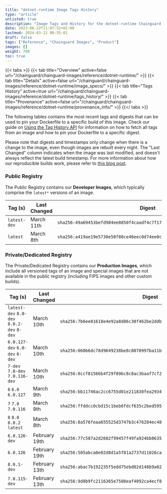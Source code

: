 ```yaml
---
title: "dotnet-runtime Image Tags History"
type: "article"
unlisted: true
description: "Image Tags and History for the dotnet-runtime Chainguard Image"
date: 2023-06-22T11:07:52+02:00
lastmod: 2024-03-12 00:55:01
draft: false
tags: ["Reference", "Chainguard Images", "Product"]
images: []
weight: 700
toc: true
---
```


{{< tabs >}}
{{< tab title="Overview" active=false url="/chainguard/chainguard-images/reference/dotnet-runtime/" >}}
{{< tab title="Details" active=false url="/chainguard/chainguard-images/reference/dotnet-runtime/image_specs/" >}}
{{< tab title="Tags History" active=true url="/chainguard/chainguard-images/reference/dotnet-runtime/tags_history/" >}}
{{< tab title="Provenance" active=false url="/chainguard/chainguard-images/reference/dotnet-runtime/provenance_info/" >}}
{{</ tabs >}}

The following tables contains the most recent tags and digests that can be used to pin your Dockerfile to a specific build of this image. Check our guide on [Using the Tag History API](/chainguard/chainguard-images/using-the-tag-history-api/) for information on how to fetch all tags from an image and how to pin your Dockerfile to a specific digest.

Please note that digests and timestamps only change when there is a change to the image, even though images are rebuilt every night. The "Last Changed" column indicates when the image was last modified, and doesn't always reflect the latest build timestamp. For more information about how our reproducible builds work, please refer to [this blog post](https://www.chainguard.dev/unchained/reproducing-chainguards-reproducible-image-builds).

### Public Registry
The Public Registry contains our **Developer Images**, which typically comprise the `latest*` versions of an image.

| Tag (s)       | Last Changed | Digest                                                                    |
|---------------|--------------|---------------------------------------------------------------------------|
|  `latest-dev` | March 11th   | `sha256:49a69453befd984ee0850f4caadf4c7f17844f679daf75015d4c6ffac9004678` |
|  `latest`     | March 8th    | `sha256:a419ae19e5730e50f88ce46eec0d74ee0c542e9947358c9323fa1310778735a9` |


### Private/Dedicated Registry
The Private/Dedicated Registry contains our **Production Images**, which include all versioned tags of an image and special images that are not available in the public registry (including FIPS images and other custom builds).

| Tag (s)                                     | Last Changed  | Digest                                                                    |
|---------------------------------------------|---------------|---------------------------------------------------------------------------|
|  `latest-dev` `8.0-dev` `8.0.2-dev` `8-dev` | March 10th    | `sha256:7b6ee01618e4e92a8d86c30f462be2ddb94f390d11aff30a27a2dafb8f9f314f` |
|  `6.0.127-dev` `6.0-dev` `6-dev`            | March 10th    | `sha256:060b6dc78d9649238be8c8070997ba11b077e157a66975cc8119d0df03010958` |
|  `7-dev` `7.0-dev` `7.0.116-dev`            | March 10th    | `sha256:0ccf81566b4f29f89bc8c8ac3baaf7cf2489ebb2a2544362fd53b7ed33a44833` |
|  `6` `6.0` `6.0.127`                        | March 9th     | `sha256:bb11746ac2cc6755d01e211830fea29340c97c50b3a7bbb7ec5791d061482bf4` |
|  `7` `7.0` `7.0.116`                        | March 9th     | `sha256:ffddcc0cbd15c1beb6fdcf635c2bed5950b5663867339b6023cb0be56e3a7697` |
|  `8` `8.0` `8.0.2` `latest`                 | March 8th     | `sha256:8a576feaa655525d3747b3c476284ec48b5622e91dab07f313db177c68e78feb` |
|  `6.0.126-dev`                              | February 19th | `sha256:77c587a2d2602f99457f49fa924bb06350717952dcb4492899939474d1d81e32` |
|  `6.0.126`                                  | February 19th | `sha256:505abca0e02d8d1a5f81a2737d11026ca91b6c177679678462c3185c0dbb5889` |
|  `8.0.1-dev`                                | February 13th | `sha256:abac7b192235f5edd75ebd02d148b9a02bc36384cf13ea6b08d63a77392a3f90` |
|  `7.0.115-dev`                              | February 13th | `sha256:9d8b9fc2116365e7508eaf4092ca4ecf87c23a2d5f7fb02c6645790261484913` |

